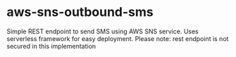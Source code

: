# aws-sns-outbound-sms
Simple REST endpoint to send SMS using AWS SNS service. Uses serverless framework for easy deployment.
Please note: rest endpoint is not secured in this implementation
